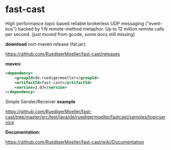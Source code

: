 fast-cast
=========

High performance topic based reliable brokerless UDP messaging ("event-bus") backed by 1:N remote-method metaphor. Up to 12 million remote calls per second.
(just moved from gcode, some docs still missing)

**download** non-maven release (fat jar):

https://github.com/RuedigerMoeller/fast-cast/releases

**maven:**
```xml
<dependency>
    <groupId>de.ruedigermoeller</groupId>
    <artifactId>fast-cast</artifactId>
    <version>2.03</version>
</dependency>
```

Simple Sender/Receiver **example**

https://github.com/RuedigerMoeller/fast-cast/tree/master/src/test/java/de/ruedigermoeller/fastcast/samples/topicservice

**Documentation:**

https://github.com/RuedigerMoeller/fast-cast/wiki/Documentation

